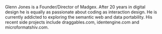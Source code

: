 Glenn Jones is a Founder/Director of Madgex. After 20 years in digital design
he is equally as passionate about coding as interaction design. He is currently
addicted to exploring the semantic web and data portability. His recent side
projects include draggables.com, identengine.com and microformatshiv.com.
